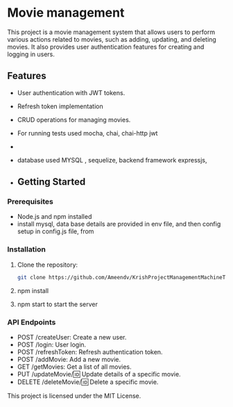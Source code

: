# Movie management
This project is a movie management system that allows users to perform various actions related to movies, such as adding, updating, and deleting movies. It also provides user authentication features for creating and logging in users.

## Features

- User authentication with JWT tokens.
- Refresh token implementation
- CRUD operations for managing movies.
- For running tests used mocha, chai, chai-http jwt
- 

- database used MYSQL , sequelize, backend framework expressjs, 

- ## Getting Started

### Prerequisites
- Node.js and npm installed
- install mysql, data base details are provided in env file, and then config setup in config.js file, from 
### Installation

1. Clone the repository:

   ```bash
   git clone https://github.com/Ameendv/KrishProjectManagementMachineTest.git

2. npm install
3. npm start to start the server
### API Endpoints
- POST /createUser: Create a new user.
- POST /login: User login.
- POST /refreshToken: Refresh authentication token.
- POST /addMovie: Add a new movie.
- GET /getMovies: Get a list of all movies.
- PUT /updateMovie/:id: Update details of a specific movie.
- DELETE /deleteMovie/:id: Delete a specific movie.

 
 
 This project is licensed under the MIT License.

